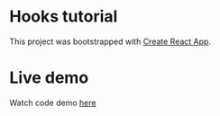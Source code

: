 # Hooks tutorial

This project was bootstrapped with [Create React App](https://github.com/facebook/create-react-app).

# Live demo
Watch code demo [here](https://www.skylab-react-hooks-tuto.surge.sh)
